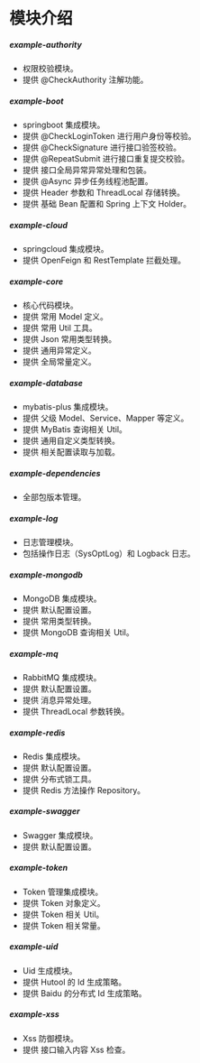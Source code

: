 # 模块介绍

##### example-authority

- 权限校验模块。
- 提供 @CheckAuthority 注解功能。

##### example-boot

- springboot 集成模块。
- 提供 @CheckLoginToken 进行用户身份等校验。
- 提供 @CheckSignature 进行接口验签校验。
- 提供 @RepeatSubmit 进行接口重复提交校验。
- 提供 接口全局异常异常处理和包装。
- 提供 @Async 异步任务线程池配置。
- 提供 Header 参数和 ThreadLocal 存储转换。
- 提供 基础 Bean 配置和 Spring 上下文 Holder。

##### example-cloud

- springcloud 集成模块。
- 提供 OpenFeign 和 RestTemplate 拦截处理。

##### example-core

- 核心代码模块。
- 提供 常用 Model 定义。
- 提供 常用 Util 工具。
- 提供 Json 常用类型转换。
- 提供 通用异常定义。
- 提供 全局常量定义。

##### example-database

- mybatis-plus 集成模块。
- 提供 父级 Model、Service、Mapper 等定义。
- 提供 MyBatis 查询相关 Util。
- 提供 通用自定义类型转换。
- 提供 相关配置读取与加载。

##### example-dependencies

- 全部包版本管理。

##### example-log

- 日志管理模块。
- 包括操作日志（SysOptLog）和 Logback 日志。

##### example-mongodb

- MongoDB 集成模块。
- 提供 默认配置设置。
- 提供 常用类型转换。
- 提供 MongoDB 查询相关 Util。

##### example-mq

- RabbitMQ 集成模块。
- 提供 默认配置设置。
- 提供 消息异常处理。
- 提供 ThreadLocal 参数转换。

##### example-redis

- Redis 集成模块。
- 提供 默认配置设置。
- 提供 分布式锁工具。
- 提供 Redis 方法操作 Repository。

##### example-swagger

- Swagger 集成模块。
- 提供 默认配置设置。

##### example-token

- Token 管理集成模块。
- 提供 Token 对象定义。
- 提供 Token 相关 Util。
- 提供 Token 相关常量。

##### example-uid

- Uid 生成模块。
- 提供 Hutool 的 Id 生成策略。
- 提供 Baidu 的分布式 Id 生成策略。

##### example-xss

- Xss 防御模块。
- 提供 接口输入内容 Xss 检查。
